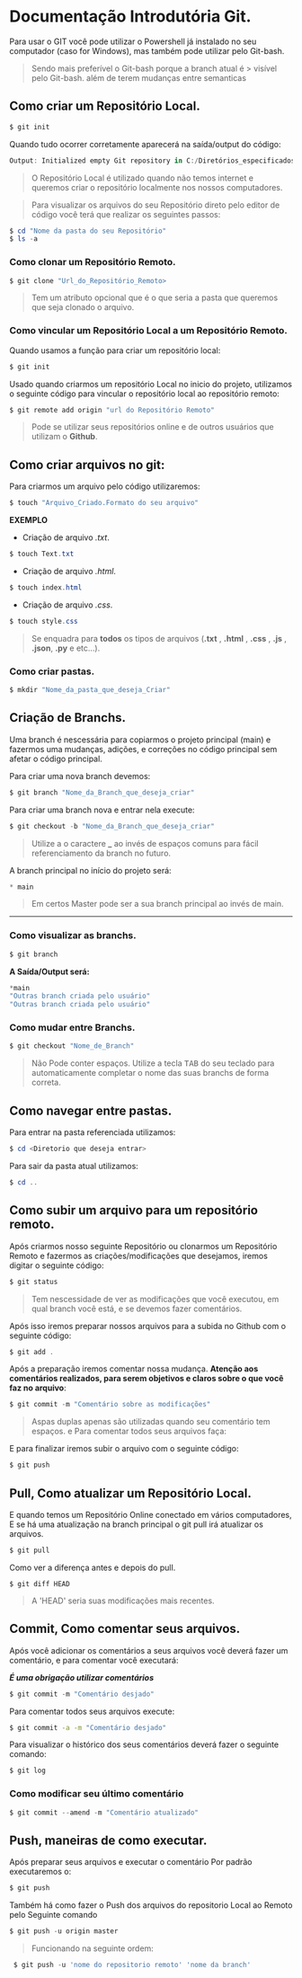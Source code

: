 # Documentação Introdutória Git.

Para usar o GIT você pode utilizar o Powershell já instalado no seu computador (caso for Windows), mas também pode utilizar pelo Git-bash.

> Sendo mais preferível o Git-bash porque a branch atual é > visível pelo Git-bash.  além de terem mudanças entre semanticas


## Como criar um Repositório Local.

```powershell
$ git init
```

Quando tudo ocorrer corretamente aparecerá na saída/output do código: 

```powershell
Output: Initialized empty Git repository in C:/Diretórios_especificados
```

>O Repositório Local é utilizado quando não temos internet e queremos criar o repositório localmente nos nossos computadores. 

>Para visualizar os arquivos do seu Repositório direto pelo editor de código você terá que realizar os seguintes passos:

```powershell
$ cd "Nome da pasta do seu Repositório"
$ ls -a
```

### Como clonar um Repositório Remoto.

```powershell
$ git clone "Url_do_Repositório_Remoto>
```

> Tem um atributo opcional que é o <directory> que seria a pasta que queremos que seja clonado o arquivo.

### Como vincular um Repositório Local a um Repositório Remoto.

Quando usamos a função para criar um repositório local:

```powershell
$ git init
```

Usado quando criarmos um repositório Local no inicio do projeto, utilizamos o seguinte código para vincular o repositório local ao repositório remoto:

```powershell
$ git remote add origin "url do Repositório Remoto"
```

> Pode se utilizar seus repositórios online e de outros usuários que utilizam o **Github**. 
## Como criar arquivos no git:

Para criarmos um arquivo pelo código utilizaremos:

```powershell
$ touch "Arquivo_Criado.Formato do seu arquivo"
```

****EXEMPLO**** 
 - Criação de arquivo *.txt*.
 ```powershell
$ touch Text.txt
```
- Criação de arquivo *.html*.
```powershell
$ touch index.html
```
- Criação de arquivo *.css*.
```powershell
$ touch style.css
```

> Se enquadra para **todos** os tipos de arquivos (**.txt** , **.html** , **.css** , **.js** , **.json**, **.py** e etc...).

### Como criar pastas.
```powershell
$ mkdir "Nome_da_pasta_que_deseja_Criar"
```

## Criação de Branchs.
Uma branch é nescessária para copiarmos o projeto principal (main) e fazermos uma mudanças, adições, e correções no código principal sem afetar o código principal.

Para criar uma nova branch devemos:
```powershell
$ git branch "Nome_da_Branch_que_deseja_criar"
```

Para criar uma branch nova e entrar nela execute:

```powershell
$ git checkout -b "Nome_da_Branch_que_deseja_criar"
```

> Utilize a o caractere **_** ao invés de espaços comuns para fácil referenciamento da branch no futuro.

A branch principal no início do projeto será: 
```powershell
* main
```
> Em certos Master pode ser a sua branch principal ao invés de main.

___
### Como visualizar as branchs.

```powershell
$ git branch
```

**A Saída/Output será:**

```powershell
*main
"Outras branch criada pelo usuário"
"Outras branch criada pelo usuário"
```

### Como mudar entre Branchs.
```powershell
$ git checkout "Nome_de_Branch"
```
> Não Pode conter espaços.
> Utilize a tecla <kbd>TAB</kbd> do seu teclado para automaticamente completar o nome das suas branchs de forma correta.

## Como navegar entre pastas.

 Para entrar na pasta referenciada utilizamos:

```powershell
$ cd <Diretorio que deseja entrar>
```

Para sair da pasta atual utilizamos:

```powershell
$ cd ..
```
  
## Como subir um arquivo para um repositório remoto.

Após criarmos nosso seguinte Repositório ou clonarmos um Repositório Remoto e fazermos as criações/modificações que desejamos, iremos digitar o seguinte código:

```powershell
$ git status
```
    
> Tem nescessidade de ver as modificações que você executou, em qual branch você está, e se devemos fazer comentários.

Após isso iremos preparar nossos arquivos para a subida no Github com o seguinte código:

```powershell
$ git add .
```

Após a preparação iremos comentar nossa mudança. **Atenção aos comentários realizados, para serem objetivos e claros sobre o que você faz no arquivo**:

```powershell
$ git commit -m "Comentário sobre as modificações"
```
> Aspas duplas apenas são utilizadas quando seu comentário tem espaços. e Para comentar todos seus arquivos faça:

E para finalizar iremos subir o arquivo com o seguinte código: 

```powershell
$ git push
```
## Pull, Como atualizar um Repositório Local.

 E quando temos um Repositório Online conectado em vários computadores, E se há uma atualização na branch principal o git pull irá atualizar os arquivos.
 
 ```powershell
$ git pull
```

 Como ver a diferença antes e depois do pull.

```
$ git diff HEAD
```

> A 'HEAD' seria suas modificações mais recentes.

## Commit, Como comentar seus arquivos.

Após você adicionar os comentários a seus arquivos você deverá fazer um comentário, e para comentar você executará:

***É uma obrigação utilizar comentários***

```powershell
$ git commit -m "Comentário desjado"
```

Para comentar todos seus arquivos execute:

```bash
$ git commit -a -m "Comentário desjado"
```

Para visualizar o histórico dos seus comentários deverá fazer o seguinte comando:

```powershell
$ git log
```

### Como modificar seu último comentário

```powershell
$ git commit --amend -m "Comentário atualizado"
```

## Push, maneiras de como executar.

Após preparar seus arquivos e executar o comentário Por padrão executaremos o:

```powershell
$ git push
```

Também há como fazer o Push dos arquivos do repositorio Local ao Remoto pelo Seguinte comando 

```powershell
$ git push -u origin master
```

>Funcionando na seguinte ordem:

```powershell
 $ git push -u 'nome do repositorio remoto' 'nome da branch'
```
